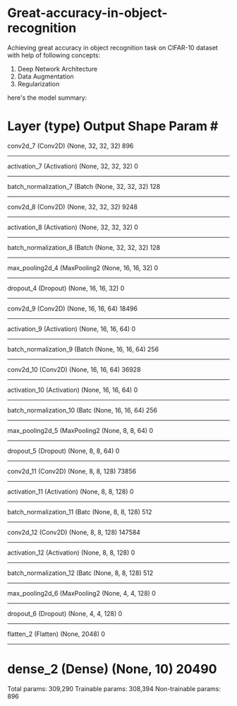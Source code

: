 # Great-accuracy-in-object-recognition
Achieving great accuracy in object recognition task on CIFAR-10 dataset with help of following concepts:
    
1. Deep Network Architecture
2. Data Augmentation
2. Regularization

here's the model summary:

Layer (type)                 Output Shape              Param #  
=================================================================
conv2d_7 (Conv2D)            (None, 32, 32, 32)        896       
_________________________________________________________________
activation_7 (Activation)    (None, 32, 32, 32)        0         
_________________________________________________________________
batch_normalization_7 (Batch (None, 32, 32, 32)        128       
_________________________________________________________________
conv2d_8 (Conv2D)            (None, 32, 32, 32)        9248      
_________________________________________________________________
activation_8 (Activation)    (None, 32, 32, 32)        0         
_________________________________________________________________
batch_normalization_8 (Batch (None, 32, 32, 32)        128       
_________________________________________________________________
max_pooling2d_4 (MaxPooling2 (None, 16, 16, 32)        0         
_________________________________________________________________
dropout_4 (Dropout)          (None, 16, 16, 32)        0         
_________________________________________________________________
conv2d_9 (Conv2D)            (None, 16, 16, 64)        18496     
_________________________________________________________________
activation_9 (Activation)    (None, 16, 16, 64)        0         
_________________________________________________________________
batch_normalization_9 (Batch (None, 16, 16, 64)        256       
_________________________________________________________________
conv2d_10 (Conv2D)           (None, 16, 16, 64)        36928     
_________________________________________________________________
activation_10 (Activation)   (None, 16, 16, 64)        0         
_________________________________________________________________
batch_normalization_10 (Batc (None, 16, 16, 64)        256       
_________________________________________________________________
max_pooling2d_5 (MaxPooling2 (None, 8, 8, 64)          0         
_________________________________________________________________
dropout_5 (Dropout)          (None, 8, 8, 64)          0         
_________________________________________________________________
conv2d_11 (Conv2D)           (None, 8, 8, 128)         73856     
_________________________________________________________________
activation_11 (Activation)   (None, 8, 8, 128)         0         
_________________________________________________________________
batch_normalization_11 (Batc (None, 8, 8, 128)         512       
_________________________________________________________________
conv2d_12 (Conv2D)           (None, 8, 8, 128)         147584    
_________________________________________________________________
activation_12 (Activation)   (None, 8, 8, 128)         0         
_________________________________________________________________
batch_normalization_12 (Batc (None, 8, 8, 128)         512       
_________________________________________________________________
max_pooling2d_6 (MaxPooling2 (None, 4, 4, 128)         0         
_________________________________________________________________
dropout_6 (Dropout)          (None, 4, 4, 128)         0         
_________________________________________________________________
flatten_2 (Flatten)          (None, 2048)              0         
_________________________________________________________________
dense_2 (Dense)              (None, 10)                20490     
=================================================================
Total params: 309,290
Trainable params: 308,394
Non-trainable params: 896
